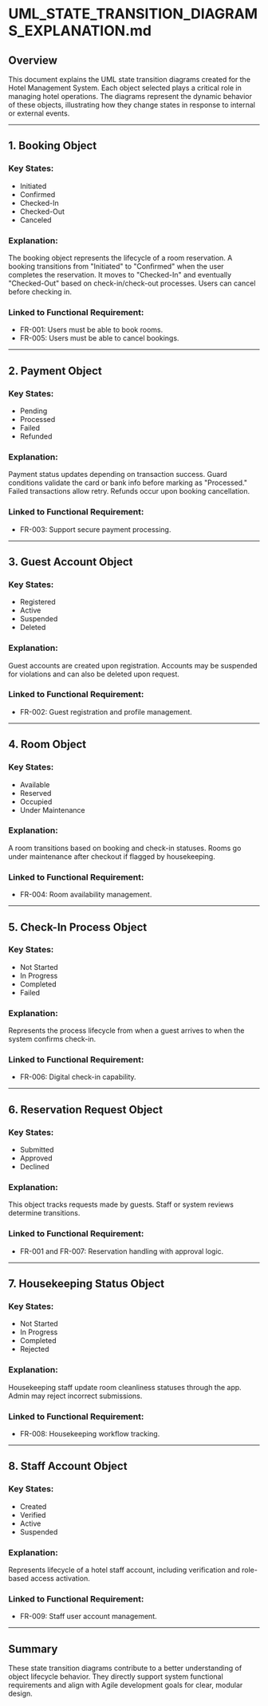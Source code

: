 # UML_STATE_TRANSITION_DIAGRAMS_EXPLANATION.md

## Overview

This document explains the UML state transition diagrams created for the Hotel Management System.
Each object selected plays a critical role in managing hotel operations.
The diagrams represent the dynamic behavior of these objects,
illustrating how they change states in response to internal or external events.

---

## 1. Booking Object

### Key States:

- Initiated
- Confirmed
- Checked-In
- Checked-Out
- Canceled

### Explanation:

The booking object represents the lifecycle of a room reservation. A booking transitions from "Initiated" to "Confirmed" when the user completes the reservation. It moves to "Checked-In" and eventually "Checked-Out" based on check-in/check-out processes. Users can cancel before checking in.

### Linked to Functional Requirement:

- FR-001: Users must be able to book rooms.
- FR-005: Users must be able to cancel bookings.

---

## 2. Payment Object

### Key States:

- Pending
- Processed
- Failed
- Refunded

### Explanation:

Payment status updates depending on transaction success. Guard conditions validate the card or bank info before marking as "Processed." Failed transactions allow retry. Refunds occur upon booking cancellation.

### Linked to Functional Requirement:

- FR-003: Support secure payment processing.

---

## 3. Guest Account Object

### Key States:

- Registered
- Active
- Suspended
- Deleted

### Explanation:

Guest accounts are created upon registration. Accounts may be suspended for violations and can also be deleted upon request.

### Linked to Functional Requirement:

- FR-002: Guest registration and profile management.

---

## 4. Room Object

### Key States:

- Available
- Reserved
- Occupied
- Under Maintenance

### Explanation:

A room transitions based on booking and check-in statuses. Rooms go under maintenance after checkout if flagged by housekeeping.

### Linked to Functional Requirement:

- FR-004: Room availability management.

---

## 5. Check-In Process Object

### Key States:

- Not Started
- In Progress
- Completed
- Failed

### Explanation:

Represents the process lifecycle from when a guest arrives to when the system confirms check-in.

### Linked to Functional Requirement:

- FR-006: Digital check-in capability.

---

## 6. Reservation Request Object

### Key States:

- Submitted
- Approved
- Declined

### Explanation:

This object tracks requests made by guests. Staff or system reviews determine transitions.

### Linked to Functional Requirement:

- FR-001 and FR-007: Reservation handling with approval logic.

---

## 7. Housekeeping Status Object

### Key States:

- Not Started
- In Progress
- Completed
- Rejected

### Explanation:

Housekeeping staff update room cleanliness statuses through the app. Admin may reject incorrect submissions.

### Linked to Functional Requirement:

- FR-008: Housekeeping workflow tracking.

---

## 8. Staff Account Object

### Key States:

- Created
- Verified
- Active
- Suspended

### Explanation:

Represents lifecycle of a hotel staff account, including verification and role-based access activation.

### Linked to Functional Requirement:

- FR-009: Staff user account management.

---

## Summary

These state transition diagrams contribute to a better understanding of object lifecycle behavior.
They directly support system functional requirements and align with Agile development goals for clear, modular design.
